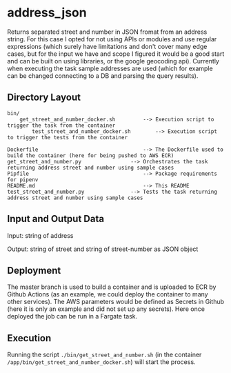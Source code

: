# address_json
Returns separated street and number in JSON fromat from an address string.
For this case I opted for not using APIs or modules and use regular expressions 
(which surely have limitations and don't cover many edge cases, but for the input we have and scope I figured it would be a good start and can be built on using libraries, or the google geocoding api).
Currently when executing the task sample addresses are used (which for example can be changed connecting to a DB and parsing the query results).

## Directory Layout
```
bin/
	get_street_and_number_docker.sh         --> Execution script to trigger the task from the container
    	test_street_and_number_docker.sh        --> Execution script to trigger the tests from the container

Dockerfile                      			--> The Dockerfile used to build the container (here for being pushed to AWS ECR)
get_street_and_number.py				--> Orchestrates the task returning address street and number using sample cases 
Pipfile                          			--> Package requirements for pipenv
README.md                        			--> This README
test_street_and_number.py				--> Tests the task returning address street and number using sample cases 
```

## Input and Output Data

Input: string of address

Output: string of street and string of street-number as JSON object

## Deployment

The master branch is used to build a container and is uploaded to ECR by Github Actions (as an example, we could deploy the container to many other services). The AWS parameters would be defined as Secrets in Github (here it is only an example and did not set up any secrets). Here once deployed the job can be run in a Fargate task.


## Execution

Running the script `./bin/get_street_and_number.sh` (in the container `/app/bin/get_street_and_number_docker.sh`) will start the process.
